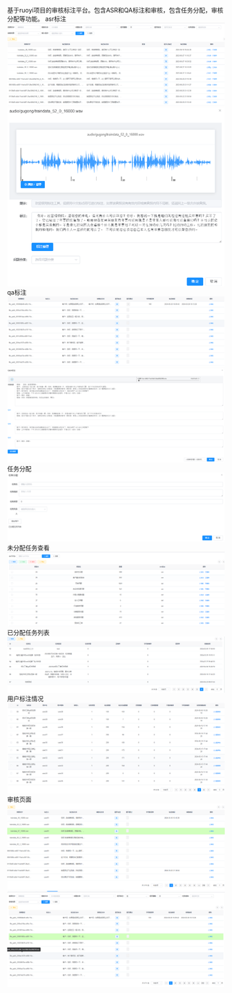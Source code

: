 基于ruoyi项目的审核标注平台。包含ASR和QA标注和审核，包含任务分配，审核分配等功能。
asr标注
![img/img.png](.\img\img.png)
![img/img_1.png](.\img\img_1.png)
qa标注
![img/img_3.png](.\img\img_3.png)
![img/img_4.png](.\img\img_4.png)
任务分配
![img.png](.\img\img_5.png)
未分配任务查看
![img.png](.\img\img_6.png)
已分配任务列表
![img.png](.\img\img_7.png)
用户标注情况
![img.png](.\img\img_8.png)
审核页面
![img.png](.\img\img_9.png)
![img.png](.\img\img_10.png)
